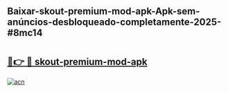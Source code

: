 ## Baixar-skout-premium-mod-apk-Apk-sem-anúncios-desbloqueado-completamente-2025-#8mc14

# <h2><a href="https://ainizakaria.my?title=skout-premium-mod-apk&ref=20M">🔗👉 🔴 skout-premium-mod-apk</a></h2>

[![acn](https://github.com/user-attachments/assets/0f9c940e-d8b0-45ae-aac7-cd30a18b3e1c)](https://ainizakaria.my?title=skout-premium-mod-apk&ref=20M)

